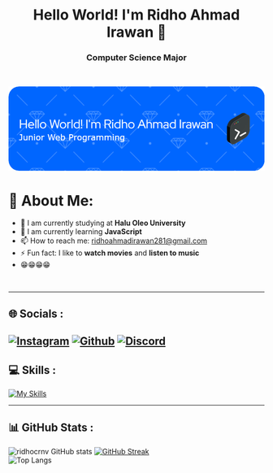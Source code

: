 <h1 align="center">Hello World! I'm Ridho Ahmad Irawan 👋</h1>
<h3 align="center">Computer Science Major</h3>
<br />

![Header](assets/github-header-image.png)

# 💫 About Me:

- 🔭 I am currently studying at <strong>Halu Oleo University</strong>
- 🌱 I am currently learning <strong>JavaScript</strong>
- 📫 How to reach me: ridhoahmadirawan281@gmail.com
- ⚡ Fun fact: I like to <strong>watch movies</strong> and <strong>listen to music</strong>
- 😁😁😁😁

<br/>

---

## 🌐 Socials :

## [![Instagram](https://skillicons.dev/icons?i=instagram)](https://instagram.com/ridhocrnv) [![Github](https://skillicons.dev/icons?i=github)](https://github.com/ridhocrnv) [![Discord](https://skillicons.dev/icons?i=discord)](https://discordapp.com/users/1299633929669836802)

## 💻 Skills :

[![My Skills](https://skillicons.dev/icons?i=js,ts,python,cpp,html,css,tailwind,bootstrap,figma,vscode)](https://skillicons.dev)

---

## 📊 GitHub Stats :

![ridhocrnv GitHub stats](https://github-readme-stats.vercel.app/api?username=ridhocrnv&show_icons=true&theme=transparent) [![GitHub Streak](https://streak-stats.demolab.com/?user=ridhocrnv&theme=default)](https://git.io/streak-stats) <br>
![Top Langs](https://github-readme-stats.vercel.app/api/top-langs/?username=ridhocrnv&layout=compact)

